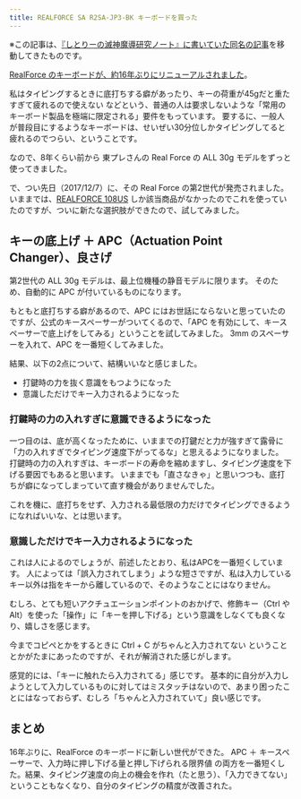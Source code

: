 ```yaml
---
title: REALFORCE SA R2SA-JP3-BK キーボードを買った
---
```


※この記事は、[『しとりーの滅神魔導研究ノート』に書いていた同名の記事](http://ndxbn.hatenablog.jp/entry/2017/12/08/122534)を移動してきたものです。

[RealForce のキーボードが、約16年ぶりにリニューアルされました](http://japanese.engadget.com/2017/09/19/realforce/)。

私はタイピングするときに底打ちする癖があったり、キーの荷重が45gだと重たすぎて疲れるので使えない などという、普通の人は要求しないような「常用のキーボード製品を極端に限定される」要件をもっています。
要するに、一般人が普段目にするようなキーボードは、せいぜい30分位しかタイピングしてると疲れるのでつらい、ということです。

なので、8年くらい前から 東プレさんの Real Force の ALL 30g モデルをずっと使ってきました。

で、つい先日（2017/12/7）に、その Real Force の第2世代が発売されました。
いままでは、[REALFORCE 108US](http://www.realforce.co.jp/products/108US_SJ38D0/) しか該当商品がなかったのでこれを使っていたのですが、ついに新たな選択肢ができたので、試してみました。


## キーの底上げ ＋ APC（Actuation Point Changer）、良さげ
第2世代の ALL 30g モデルは、最上位機種の静音モデルに限ります。
そのため、自動的に APC が付いているものになります。

もともと底打ちする癖があるので、APC にはお世話にならないと思っていたのですが、公式のキースペーサーがついてくるので、「APC を有効にして、キースペーサーで底上げをしてみる」ということを試してみました。
3mm のスペーサーを入れて、APC を一番短くしてみました。

結果、以下の2点について、結構いいなと感じました。

* 打鍵時の力を抜く意識をもつようになった
* 意識しただけでキー入力されるようになった

### 打鍵時の力の入れすぎに意識できるようになった
一つ目のは、底が高くなったために、いままでの打鍵だと力が強すぎて露骨に「力の入れすぎでタイピング速度下がってるな」と思えるようになりました。
打鍵時の力の入れすぎは、キーボードの寿命を縮めますし、タイピング速度を下げる要因でもあると思います。
いままでも「直さなきゃ」と思いつつも、底打ちが癖になってしまっていて直す機会がありませんでした。

これを機に、底打ちをせず、入力される最低限の力だけでタイピングできるようになればいいな、とは思います。

### 意識しただけでキー入力されるようになった
これは人によるのでしょうが、前述したとおり、私はAPCを一番短くしています。
人によっては「誤入力されてしまう」ような短さですが、私は入力しているキー以外は指をキーから離しているので、そのようなことにはなりません。

むしろ、とても短いアクチュエーションポイントのおかげで、修飾キー（Ctrl や Alt）を使った「操作」に「キーを押し下げる」という意識をしなくても良くなり、嬉しさを感じます。

今までコピペとかをするときに Ctrl + C がちゃんと入力されてない ということとかがたまにあったのですが、それが解消された感じがします。

感覚的には、「キーに触れたら入力されてる」感じです。
基本的に自分が入力しようとして入力しているものに対してはミスタッチはないので、あまり困ったことにはなっておらず、むしろ「ちゃんと入力されていて」良い感じです。


## まとめ
16年ぶりに、RealForce のキーボードに新しい世代ができた。
APC ＋ キースペーサーで、入力時に押し下げる量と押し下げられる限界値 の両方を一番短くした。結果、タイピング速度の向上の機会を作れ（たと思う）、「入力できてない」ということもなくなり、自分のタイピングの精度が改善された。
